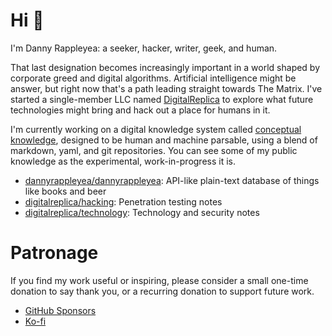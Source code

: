 # Hi 👋
I'm Danny Rappleyea: a seeker, hacker, writer, geek, and human.

That last designation becomes increasingly important in a world shaped by corporate greed and digital algorithms. Artificial intelligence might be answer, but right now that's a path leading straight towards The Matrix. I've started a single-member LLC named [DigitalReplica](https://github.com/digitalreplica) to explore what future technologies might bring and hack out a place for humans in it. 

I'm currently working on a digital knowledge system called [conceptual knowledge](https://github.com/digitalreplica/conceptual-knowledge), designed to be human and machine parsable, using a blend of markdown, yaml, and git repositories. You can see some of my public knowledge as the experimental, work-in-progress it is.

- [dannyrappleyea/dannyrappleyea](https://github.com/dannyrappleyea/dannyrappleyea): API-like plain-text database of things like books and beer
- [digitalreplica/hacking](https://github.com/digitalreplica/hacking): Penetration testing notes
- [digitalreplica/technology](https://github.com/digitalreplica/technology): Technology and security notes

# Patronage
If you find my work useful or inspiring, please consider a small one-time donation to say thank you, or a recurring donation to support future work.
- [GitHub Sponsors](https://github.com/sponsors/digitalreplica)
- [Ko-fi](https://ko-fi.com/digitalreplica)
